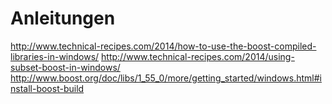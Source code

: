 # Anleitungen 

http://www.technical-recipes.com/2014/how-to-use-the-boost-compiled-libraries-in-windows/
http://www.technical-recipes.com/2014/using-subset-boost-in-windows/
http://www.boost.org/doc/libs/1_55_0/more/getting_started/windows.html#install-boost-build